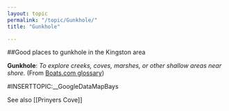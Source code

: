 ```yaml
---
layout: topic
permalink: "/topic/Gunkhole/"
title: "Gunkhole"

---
```


##Good places to gunkhole in the Kingston area

<b>Gunkhole</b>: <i>To explore creeks, coves, marshes, or other shallow areas near shore.</i>  (From <a href="http://www.boats.com/glossary/G.jsp">Boats.com glossary</a>)

#INSERTTOPIC:__GoogleDataMapBays


See also [[Prinyers Cove]]

<br>



